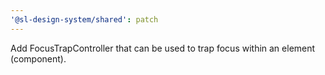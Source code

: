 ```yaml
---
'@sl-design-system/shared': patch
---
```


Add FocusTrapController that can be used to trap focus within an element (component).
